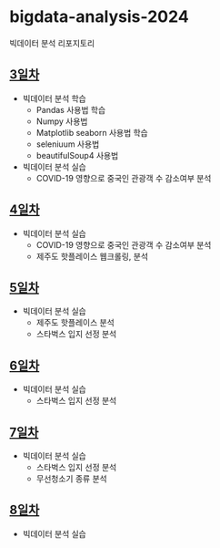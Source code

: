 # bigdata-analysis-2024
빅데이터 분석 리포지토리

## [3일차](https://github.com/vinca0224/bigdata-analysis-2024/blob/main/day03.md)
- 빅데이터 분석 학습
    - Pandas 사용법 학습
    - Numpy 사용법
    - Matplotlib seaborn 사용법 학습
    - seleniuum 사용법
    - beautifulSoup4 사용법
- 빅데이터 분석 실습
    - COVID-19 영향으로 중국인 관광객 수 감소여부 분석

## [4일차](https://github.com/vinca0224/bigdata-analysis-2024/blob/main/day04.md)
- 빅데이터 분석 실습
    - COVID-19 영향으로 중국인 관광객 수 감소여부 분석
    - 제주도 핫플레이스 웹크롤링, 분석

## [5일차](https://github.com/vinca0224/bigdata-analysis-2024/blob/main/day05.md)
- 빅데이터 분석 실습
    - 제주도 핫플레이스 분석
    - 스타벅스 입지 선정 분석

## [6일차](https://github.com/vinca0224/bigdata-analysis-2024/blob/main/day06.md)
- 빅데이터 분석 실습
    - 스타벅스 입지 선정 분석

## [7일차](https://github.com/vinca0224/bigdata-analysis-2024/blob/main/day07.md)
- 빅데이터 분석 실습
    - 스타벅스 입지 선정 분석
    - 무선청소기 종류 분석

## [8일차](https://github.com/vinca0224/bigdata-analysis-2024/blob/main/day08.md)
- 빅데이터 분석 실습